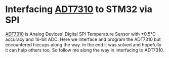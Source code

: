 # Interfacing [ADT7310](https://www.analog.com/media/en/technical-documentation/data-sheets/adt7310.pdf) to STM32 via SPI

[ADT7310](https://www.analog.com/media/en/technical-documentation/data-sheets/adt7310.pdf) is Analog Devices' Digital SPI Temperature Sensor with ±0.5°C accuracy and 16-bit ADC. Here we interface and program the ADT7310 but encountered hiccups along the way. In the end it was solved and hopefully it can help others too. So follow me along the way in interfacing to ADT7310.

